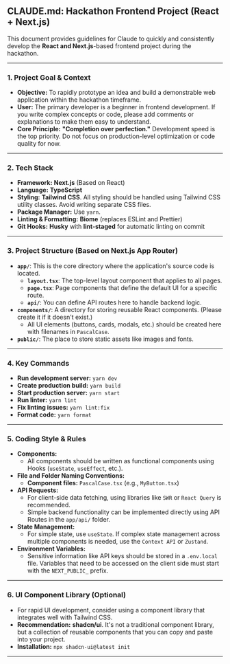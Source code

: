 ## CLAUDE.md: Hackathon Frontend Project (React + Next.js)

This document provides guidelines for Claude to quickly and consistently develop the **React and Next.js**-based frontend project during the hackathon.

---

### 1. Project Goal & Context

* **Objective:** To rapidly prototype an idea and build a demonstrable web application within the hackathon timeframe.
* **User:** The primary developer is a beginner in frontend development. If you write complex concepts or code, please add comments or explanations to make them easy to understand.
* **Core Principle:** **"Completion over perfection."** Development speed is the top priority. Do not focus on production-level optimization or code quality for now.

---

### 2. Tech Stack

* **Framework:** **Next.js** (Based on React)
* **Language:** **TypeScript**
* **Styling:** **Tailwind CSS**. All styling should be handled using Tailwind CSS utility classes. Avoid writing separate CSS files.
* **Package Manager:** Use `yarn`.
* **Linting & Formatting:** **Biome** (replaces ESLint and Prettier)
* **Git Hooks:** **Husky** with **lint-staged** for automatic linting on commit

---

### 3. Project Structure (Based on Next.js App Router)

* **`app/`**: This is the core directory where the application's source code is located.
    * **`layout.tsx`**: The top-level layout component that applies to all pages.
    * **`page.tsx`**: Page components that define the default UI for a specific route.
    * **`api/`**: You can define API routes here to handle backend logic.
* **`components/`**: A directory for storing reusable React components. (Please create it if it doesn't exist.)
    * All UI elements (buttons, cards, modals, etc.) should be created here with filenames in `PascalCase`.
* **`public/`**: The place to store static assets like images and fonts.

---

### 4. Key Commands

* **Run development server:** `yarn dev`
* **Create production build:** `yarn build`
* **Start production server:** `yarn start`
* **Run linter:** `yarn lint`
* **Fix linting issues:** `yarn lint:fix`
* **Format code:** `yarn format`

---

### 5. Coding Style & Rules

* **Components:**
    * All components should be written as functional components using Hooks (`useState`, `useEffect`, etc.).
* **File and Folder Naming Conventions:**
    * **Component files:** `PascalCase.tsx` (e.g., `MyButton.tsx`)
* **API Requests:**
    * For client-side data fetching, using libraries like `SWR` or `React Query` is recommended.
    * Simple backend functionality can be implemented directly using API Routes in the `app/api/` folder.
* **State Management:**
    * For simple state, use `useState`. If complex state management across multiple components is needed, use the `Context API` or `Zustand`.
* **Environment Variables:**
    * Sensitive information like API keys should be stored in a `.env.local` file. Variables that need to be accessed on the client side must start with the `NEXT_PUBLIC_` prefix.

---

### 6. UI Component Library (Optional)

* For rapid UI development, consider using a component library that integrates well with Tailwind CSS.
* **Recommendation:** **shadcn/ui**. It's not a traditional component library, but a collection of reusable components that you can copy and paste into your project.
* **Installation:** `npx shadcn-ui@latest init`

---
